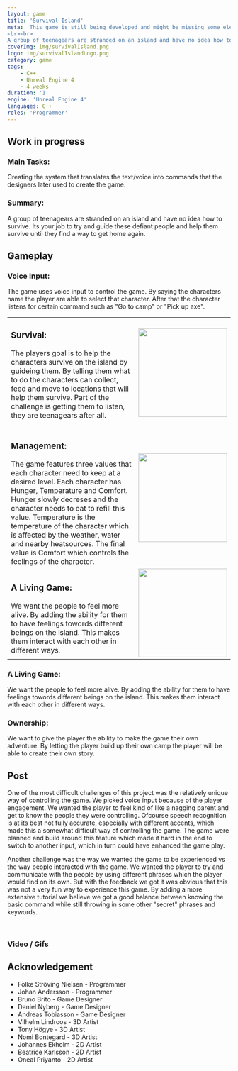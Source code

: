 ```yaml
---
layout: game
title: 'Survival Island'
meta: 'This game is still being developed and might be missing some elements like proper logo and final version of ingame assets.
<br><br>
A group of teenagears are stranded on an island and have no idea how to survive. Its your job to try and guide these defiant people and help them survive until they find a way to get home again.'
coverImg: img/survivalIsland.png
logo: img/survivalIslandLogo.png
category: game
tags:
    - C++
    - Unreal Engine 4
    - 4 weeks
duration: '1'
engine: 'Unreal Engine 4'
languages: C++
roles: 'Programmer'
---
```

## Work in progress

### Main Tasks:
Creating the system that translates the text/voice into commands that the designers later used to create the game.

### Summary:
A group of teenagears are stranded on an island and have no idea how to survive. Its your job to try and guide these defiant people and help them survive until they find a way to get home again.

## Gameplay

<table>
<tr>
<h3> Voice Input: </h3>
The game uses voice input to control the game. By saying the characters name the player are able to select that character. After that the character listens for certain command such as "Go to camp" or "Pick up axe".
</tr>

<tr>
<td>
<h3> Survival: </h3>
<p>
The players goal is to help the characters survive on the island by guideing them. By telling them what to do the characters can collect, feed and move to locations that will help them survive. Part of the challenge is getting them to listen, they are teenagears after all.
</p>
</td>
<td>
<img src="{{site.baseurl}}/img/SurvivalIsland/RobinUseStone.gif" height="200">
</td>
</tr>


<tr>
<td>
<h3> Management: </h3>
The game features three values that each character need to keep at a desired level. Each character has Hunger, Temperature and Comfort. Hunger slowly decreses and the character needs to eat to refill this value. Temperature is the temperature of the character which is affected by the weather, water and nearby heatsources. The final value is Comfort which controls the feelings of the character.
</td>
<td>
<img src="{{site.baseurl}}/img/SurvivalIsland/punchastrid.gif" height="200">
</td>
</tr>

<tr>
<td>
<h3> A Living Game: </h3>
We want the people to feel more alive. By adding the ability for them to have feelings towords different beings on the island. This makes them interact with each other in different ways.
</td>
<td>
<img src="{{site.baseurl}}/img/SurvivalIsland/astridgetwarm.gif"  height="200">
<!-- ![Image of Astrid and dog getting warm]({{site.baseurl}}/img/SurvivalIsland/astridgetwarm.gif) -->
</td>
</tr>
</table>


### A Living Game: 
We want the people to feel more alive. By adding the ability for them to have feelings towords different beings on the island. This makes them interact with each other in different ways.

### Ownership:
We want to give the player the ability to make the game their own adventure. By letting the player build up their own camp the player will be able to create their own story.

## Post

One of the most difficult challenges of this project was the relatively unique way of controlling the game. We picked voice input because of the player engagement. We wanted the player to feel kind of like a nagging parent and get to know the people they were controlling. Ofcourse speech recognition is at its best not fully accurate, especially with different accents, which made this a somewhat difficult way of controlling the game. The game were planned and build around this feature which made it hard in the end to switch to another input, which in turn could have enhanced the game play.

Another challenge was the way we wanted the game to be experienced vs the way people interacted with the game. We wanted the player to try and communicate with the people by using different phrases which the player would find on its own. But with the feedback we got it was obvious that this was not a very fun way to experience this game. By adding a more extensive tutorial we believe we got a good balance between knowing the basic command while still throwing in some other "secret" phrases and keywords.

<br>

### Video / Gifs

<!-- <center>
<iframe width="80%" height="500" src="https://www.youtube.com/embed/aeAqtWXhf4c" frameborder="0" allow="autoplay; encrypted-media" allowfullscreen></iframe>
</center> -->

## Acknowledgement

* Folke Ströving Nielsen - Programmer
* Johan Andersson - Programmer
* Bruno Brito - Game Designer
* Daniel Nyberg - Game Designer
* Andreas Tobiasson - Game Designer
* Vilhelm Lindroos - 3D Artist
* Tony Högye - 3D Artist
* Nomi Bontegard - 3D Artist
* Johannes Ekholm - 2D Artist
* Beatrice Karlsson - 2D Artist
* Oneal Priyanto - 2D Artist
